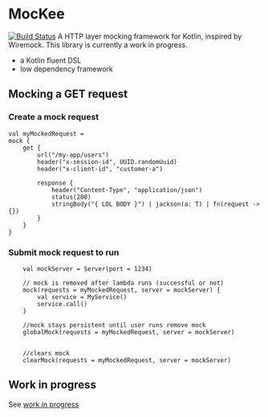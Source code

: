 # MocKee
[![Build Status](https://travis-ci.org/rama-nallamilli/mockee.svg?branch=master)](https://travis-ci.org/rama-nallamilli/mockee)
A HTTP layer mocking framework for Kotlin, inspired by Wiremock.  This library is currently a work in progress.

- a Kotlin fluent DSL
- low dependency framework

## Mocking a GET request

### Create a mock request
```
val myMockedRequest =
mock {
    get {
        url("/my-app/users")
        header("x-session-id", UUID.randomUuid)
        header("x-client-id", "customer-a")

        response {
            header("Content-Type", "application/json")
            status(200)
            stringBody("{ LOL BODY }") | jackson(a: T) | fn(request -> {})
        }
    }
}
```

### Submit mock request to run
```
    val mockServer = Server(port = 1234)

    // mock is removed after lambda runs (successful or not)
    mock(requests = myMockedRequest, server = mockServer) {
        val service = MyService()
        service.call()
    }

    //mock stays persistent until user runs remove mock
    globalMock(requests = myMockedRequest, server = mockServer)


    //clears mock
    clearMock(requests = myMockedRequest, server = mockServer)

```
## Work in progress
See [work in progress](wip.md)
